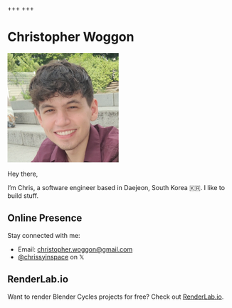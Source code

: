 +++
+++

# Christopher Woggon

![Profile Picture](profile_picture.png)

Hey there,

I’m Chris, a software engineer based in Daejeon, South Korea 🇰🇷. I like to build stuff.

## Online Presence

Stay connected with me:

- Email: [christopher.woggon@gmail.com](mailto:christopher.woggon@gmail.com)
- [@chrissyinspace](https://twitter.com/chrissyinspace) on 𝕏

## RenderLab.io

Want to render Blender Cycles projects for free? Check out [RenderLab.io](https://renderlab.io).
